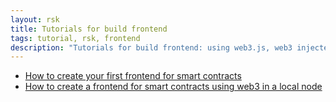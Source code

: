 ```yaml
---
layout: rsk
title: Tutorials for build frontend
tags: tutorial, rsk, frontend
description: "Tutorials for build frontend: using web3.js, web3 injected, rsk3.js and others"
---
```


- [How to create your first frontend for smart contracts](/tutorials/frontend/first-frontend-web3injected/)
- [How to create a frontend for smart contracts using web3 in a local node](/tutorials/frontend/frontend-web3-local/)